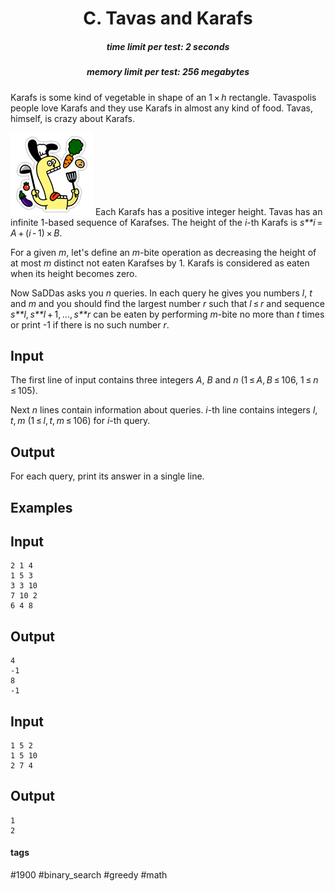 <h1 style='text-align: center;'> C. Tavas and Karafs</h1>

<h5 style='text-align: center;'>time limit per test: 2 seconds</h5>
<h5 style='text-align: center;'>memory limit per test: 256 megabytes</h5>

Karafs is some kind of vegetable in shape of an 1 × *h* rectangle. Tavaspolis people love Karafs and they use Karafs in almost any kind of food. Tavas, himself, is crazy about Karafs.

 ![](images/9ad61b29003e0a31ebea4f147ad0b728164ec3ae.png) Each Karafs has a positive integer height. Tavas has an infinite 1-based sequence of Karafses. The height of the *i*-th Karafs is *s**i* = *A* + (*i* - 1) × *B*.

For a given *m*, let's define an *m*-bite operation as decreasing the height of at most *m* distinct not eaten Karafses by 1. Karafs is considered as eaten when its height becomes zero.

Now SaDDas asks you *n* queries. In each query he gives you numbers *l*, *t* and *m* and you should find the largest number *r* such that *l* ≤ *r* and sequence *s**l*, *s**l* + 1, ..., *s**r* can be eaten by performing *m*-bite no more than *t* times or print -1 if there is no such number *r*.

## Input

The first line of input contains three integers *A*, *B* and *n* (1 ≤ *A*, *B* ≤ 106, 1 ≤ *n* ≤ 105).

Next *n* lines contain information about queries. *i*-th line contains integers *l*, *t*, *m* (1 ≤ *l*, *t*, *m* ≤ 106) for *i*-th query.

## Output

For each query, print its answer in a single line.

## Examples

## Input


```
2 1 4  
1 5 3  
3 3 10  
7 10 2  
6 4 8  

```
## Output


```
4  
-1  
8  
-1  

```
## Input


```
1 5 2  
1 5 10  
2 7 4  

```
## Output


```
1  
2  

```


#### tags 

#1900 #binary_search #greedy #math 